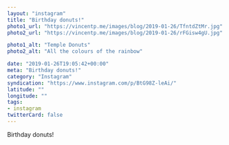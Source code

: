 ```yaml
---
layout: "instagram"
title: "Birthday donuts!"
photo1_url: "https://vincentp.me/images/blog/2019-01-26/TfntdZtMr.jpg"
photo2_url: "https://vincentp.me/images/blog/2019-01-26/rFGisw4gU.jpg"

photo1_alt: "Temple Donuts"
photo2_alt: "All the colours of the rainbow"

date: "2019-01-26T19:05:42+00:00"
meta: "Birthday donuts!"
category: "Instagram"
syndication: "https://www.instagram.com/p/BtG98Z-leAi/"
latitude: ""
longitude: ""
tags:
- instagram
twitterCard: false
---
```

Birthday donuts!

